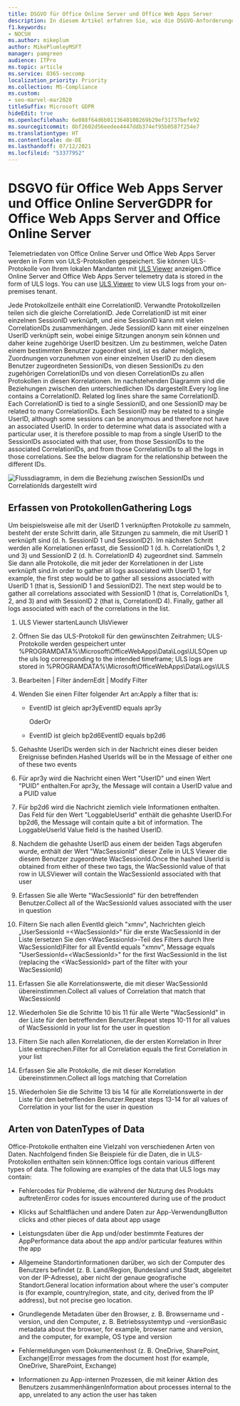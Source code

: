 ```yaml
---
title: DSGVO für Office Online Server und Office Web Apps Server
description: In diesem Artikel erfahren Sie, wie die DSGVO-Anforderungen für Office Online Server und Office Web Apps Server behandelt werden.
f1.keywords:
- NOCSH
ms.author: mikeplum
author: MikePlumleyMSFT
manager: pamgreen
audience: ITPro
ms.topic: article
ms.service: O365-seccomp
localization_priority: Priority
ms.collection: MS-Compliance
ms.custom:
- seo-marvel-mar2020
titleSuffix: Microsoft GDPR
hideEdit: true
ms.openlocfilehash: 6e088f64d6b0113640100269b29ef31737befe92
ms.sourcegitcommit: 8bf2602d56eedee4447ddb374ef95b0587f254e7
ms.translationtype: HT
ms.contentlocale: de-DE
ms.lasthandoff: 07/12/2021
ms.locfileid: "53377952"
---
```

# <a name="gdpr-for-office-web-apps-server-and-office-online-server"></a><span data-ttu-id="222c6-103">DSGVO für Office Web Apps Server und Office Online Server</span><span class="sxs-lookup"><span data-stu-id="222c6-103">GDPR for Office Web Apps Server and Office Online Server</span></span>

<span data-ttu-id="222c6-p101">Telemetriedaten von Office Online Server und Office Web Apps Server werden in Form von ULS-Protokollen gespeichert. Sie können ULS-Protokolle von Ihrem lokalen Mandanten mit [ULS Viewer](https://www.microsoft.com/download/details.aspx?id=44020) anzeigen.</span><span class="sxs-lookup"><span data-stu-id="222c6-p101">Office Online Server and Office Web Apps Server telemetry data is stored in the form of ULS logs. You can use [ULS Viewer](https://www.microsoft.com/download/details.aspx?id=44020) to view ULS logs from your on-premises tenant.</span></span>

<span data-ttu-id="222c6-p102">Jede Protokollzeile enthält eine CorrelationID. Verwandte Protokollzeilen teilen sich die gleiche CorrelationID. Jede CorrelationID ist mit einer einzelnen SessionID verknüpft, und eine SessionID kann mit vielen CorrelationIDs zusammenhängen. Jede SessionID kann mit einer einzelnen UserID verknüpft sein, wobei einige Sitzungen anonym sein können und daher keine zugehörige UserID besitzen. Um zu bestimmen, welche Daten einem bestimmten Benutzer zugeordnet sind, ist es daher möglich, Zuordnungen vorzunehmen von einer einzelnen UserID zu den diesem Benutzer zugeordneten SessionIDs, von diesen SessionIDs zu den zugehörigen CorrelationIDs und von diesen CorrelationIDs zu allen Protokollen in diesen Korrelationen. Im nachstehenden Diagramm sind die Beziehungen zwischen den unterschiedlichen IDs dargestellt.</span><span class="sxs-lookup"><span data-stu-id="222c6-p102">Every log line contains a CorrelationID. Related log lines share the same CorrelationID. Each CorrelationID is tied to a single SessionID, and one SessionID may be related to many CorrelationIDs. Each SessionID may be related to a single UserID, although some sessions can be anonymous and therefore not have an associated UserID. In order to determine what data is associated with a particular user, it is therefore possible to map from a single UserID to the SessionIDs associated with that user, from those SessionIDs to the associated CorrelationIDs, and from those CorrelationIDs to all the logs in those correlations. See the below diagram for the relationship between the different IDs.</span></span>

![Flussdiagramm, in dem die Beziehung zwischen SessionIDs und CorrelationIds dargestellt wird](../media/gdpr-for-office-online-server-image1.jpg)

## <a name="gathering-logs"></a><span data-ttu-id="222c6-113">Erfassen von Protokollen</span><span class="sxs-lookup"><span data-stu-id="222c6-113">Gathering Logs</span></span>

<span data-ttu-id="222c6-p103">Um beispielsweise alle mit der UserID 1 verknüpften Protokolle zu sammeln, besteht der erste Schritt darin, alle Sitzungen zu sammeln, die mit UserID 1 verknüpft sind (d. h. SessionID 1 und SessionID2). Im nächsten Schritt werden alle Korrelationen erfasst, die SessionID 1 (d. h. CorrelationIDs 1, 2 und 3) und SessionID 2 (d. h. CorrelationID 4) zugeordnet sind. Sammeln Sie dann alle Protokolle, die mit jeder der Korrelationen in der Liste verknüpft sind.</span><span class="sxs-lookup"><span data-stu-id="222c6-p103">In order to gather all logs associated with UserID 1, for example, the first step would be to gather all sessions associated with UserID 1 (that is, SessionID 1 and SessionID2). The next step would be to gather all correlations associated with SessionID 1 (that is, CorrelationIDs 1, 2, and 3) and with SessionID 2 (that is, CorrelationID 4). Finally, gather all logs associated with each of the correlations in the list.</span></span>

1. <span data-ttu-id="222c6-117">ULS Viewer starten</span><span class="sxs-lookup"><span data-stu-id="222c6-117">Launch UlsViewer</span></span>

2. <span data-ttu-id="222c6-118">Öffnen Sie das ULS-Protokoll für den gewünschten Zeitrahmen; ULS-Protokolle werden gespeichert unter %PROGRAMDATA%\\Microsoft\\OfficeWebApps\\Data\\Logs\\ULS</span><span class="sxs-lookup"><span data-stu-id="222c6-118">Open up the uls log corresponding to the intended timeframe; ULS logs are stored in %PROGRAMDATA%\\Microsoft\\OfficeWebApps\\Data\\Logs\\ULS</span></span>

3. <span data-ttu-id="222c6-119">Bearbeiten | Filter ändern</span><span class="sxs-lookup"><span data-stu-id="222c6-119">Edit | Modify Filter</span></span>

4. <span data-ttu-id="222c6-120">Wenden Sie einen Filter folgender Art an:</span><span class="sxs-lookup"><span data-stu-id="222c6-120">Apply a filter that is:</span></span>

    - <span data-ttu-id="222c6-121">EventID ist gleich apr3y</span><span class="sxs-lookup"><span data-stu-id="222c6-121">EventID equals apr3y</span></span>

      <span data-ttu-id="222c6-122">Oder</span><span class="sxs-lookup"><span data-stu-id="222c6-122">Or</span></span>

    - <span data-ttu-id="222c6-123">EventID ist gleich bp2d6</span><span class="sxs-lookup"><span data-stu-id="222c6-123">EventID equals bp2d6</span></span>

5. <span data-ttu-id="222c6-124">Gehashte UserIDs werden sich in der Nachricht eines dieser beiden Ereignisse befinden.</span><span class="sxs-lookup"><span data-stu-id="222c6-124">Hashed UserIds will be in the Message of either one of these two events</span></span>

6. <span data-ttu-id="222c6-125">Für apr3y wird die Nachricht einen Wert "UserID" und einen Wert "PUID" enthalten.</span><span class="sxs-lookup"><span data-stu-id="222c6-125">For apr3y, the Message will contain a UserID value and a PUID value</span></span>

7. <span data-ttu-id="222c6-p104">Für bp2d6 wird die Nachricht ziemlich viele Informationen enthalten. Das Feld für den Wert "LoggableUserId" enthält die gehashte UserID.</span><span class="sxs-lookup"><span data-stu-id="222c6-p104">For bp2d6, the Message will contain quite a bit of information. The LoggableUserId Value field is the hashed UserID.</span></span>

8. <span data-ttu-id="222c6-128">Nachdem die gehashte UserID aus einem der beiden Tags abgerufen wurde, enthält der Wert "WacSessionId" dieser Zeile in ULS Viewer die diesem Benutzer zugeordnete WacSessionId.</span><span class="sxs-lookup"><span data-stu-id="222c6-128">Once the hashed UserId is obtained from either of these two tags, the WacSessionId value of that row in ULSViewer will contain the WacSessionId associated with that user</span></span>

9. <span data-ttu-id="222c6-129">Erfassen Sie alle Werte "WacSessionId" für den betreffenden Benutzer.</span><span class="sxs-lookup"><span data-stu-id="222c6-129">Collect all of the WacSessionId values associated with the user in question</span></span>

10. <span data-ttu-id="222c6-130">Filtern Sie nach allen EventId gleich "xmnv", Nachrichten gleich „UserSessionId =\<WacSessionId\>“ für die erste WacSessionId in der Liste (ersetzen Sie den \<WacSessionId\>-Teil des Filters durch Ihre WacSessionId)</span><span class="sxs-lookup"><span data-stu-id="222c6-130">Filter for all EventId equals "xmnv", Message equals "UserSessionId=\<WacSessionId\>" for the first WacSessionId in the list (replacing the \<WacSessionId\> part of the filter with your WacSessionId)</span></span>

11. <span data-ttu-id="222c6-131">Erfassen Sie alle Korrelationswerte, die mit dieser WacSessionId übereinstimmen.</span><span class="sxs-lookup"><span data-stu-id="222c6-131">Collect all values of Correlation that match that WacSessionId</span></span>

12. <span data-ttu-id="222c6-132">Wiederholen Sie die Schritte 10 bis 11 für alle Werte "WacSessionId" in der Liste für den betreffenden Benutzer.</span><span class="sxs-lookup"><span data-stu-id="222c6-132">Repeat steps 10-11 for all values of WacSessionId in your list for the user in question</span></span>

13. <span data-ttu-id="222c6-133">Filtern Sie nach allen Korrelationen, die der ersten Korrelation in Ihrer Liste entsprechen.</span><span class="sxs-lookup"><span data-stu-id="222c6-133">Filter for all Correlation equals the first Correlation in your list</span></span>

14. <span data-ttu-id="222c6-134">Erfassen Sie alle Protokolle, die mit dieser Korrelation übereinstimmen.</span><span class="sxs-lookup"><span data-stu-id="222c6-134">Collect all logs matching that Correlation</span></span>

15. <span data-ttu-id="222c6-135">Wiederholen Sie die Schritte 13 bis 14 für alle Korrelationswerte in der Liste für den betreffenden Benutzer.</span><span class="sxs-lookup"><span data-stu-id="222c6-135">Repeat steps 13-14 for all values of Correlation in your list for the user in question</span></span>

## <a name="types-of-data"></a><span data-ttu-id="222c6-136">Arten von Daten</span><span class="sxs-lookup"><span data-stu-id="222c6-136">Types of Data</span></span>

<span data-ttu-id="222c6-p105">Office-Protokolle enthalten eine Vielzahl von verschiedenen Arten von Daten. Nachfolgend finden Sie Beispiele für die Daten, die in ULS-Protokollen enthalten sein können:</span><span class="sxs-lookup"><span data-stu-id="222c6-p105">Office logs contain various different types of data. The following are examples of the data that ULS logs may contain:</span></span>

- <span data-ttu-id="222c6-139">Fehlercodes für Probleme, die während der Nutzung des Produkts auftreten</span><span class="sxs-lookup"><span data-stu-id="222c6-139">Error codes for issues encountered during use of the product</span></span>

- <span data-ttu-id="222c6-140">Klicks auf Schaltflächen und andere Daten zur App-Verwendung</span><span class="sxs-lookup"><span data-stu-id="222c6-140">Button clicks and other pieces of data about app usage</span></span>

- <span data-ttu-id="222c6-141">Leistungsdaten über die App und/oder bestimmte Features der App</span><span class="sxs-lookup"><span data-stu-id="222c6-141">Performance data about the app and/or particular features within the app</span></span>

- <span data-ttu-id="222c6-142">Allgemeine Standortinformationen darüber, wo sich der Computer des Benutzers befindet (z. B. Land/Region, Bundesland und Stadt, abgeleitet von der IP-Adresse), aber nicht der genaue geografische Standort.</span><span class="sxs-lookup"><span data-stu-id="222c6-142">General location information about where the user's computer is (for example, country/region, state, and city, derived from the IP address), but not precise geo location.</span></span>

- <span data-ttu-id="222c6-143">Grundlegende Metadaten über den Browser, z. B. Browsername und -version, und den Computer, z. B. Betriebssystemtyp und -version</span><span class="sxs-lookup"><span data-stu-id="222c6-143">Basic metadata about the browser, for example, browser name and version, and the computer, for example, OS type and version</span></span>

- <span data-ttu-id="222c6-144">Fehlermeldungen vom Dokumentenhost (z. B. OneDrive, SharePoint, Exchange)</span><span class="sxs-lookup"><span data-stu-id="222c6-144">Error messages from the document host (for example, OneDrive, SharePoint, Exchange)</span></span>

- <span data-ttu-id="222c6-145">Informationen zu App-internen Prozessen, die mit keiner Aktion des Benutzers zusammenhängen</span><span class="sxs-lookup"><span data-stu-id="222c6-145">Information about processes internal to the app, unrelated to any action the user has taken</span></span>

